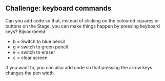 ## Challenge: keyboard commands

Can you add code so that, instead of clicking on the coloured squares or buttons on the Stage, you can make things happen by pressing keyboard keys? Bijvoorbeeld:

+ <kbd>b</kbd> = Switch to blue pencil
+ <kbd>g</kbd> = switch to green pencil
+ <kbd>e</kbd> = switch to eraser
+ <kbd>c</kbd> = clear screen

If you want to, you can also add code so that pressing the arrow keys changes the pen width.